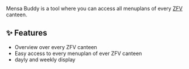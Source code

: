 Mensa Buddy is a tool where you can access all menuplans of every [ZFV](https://zfv.ch/de/betriebe/personalrestaurants) canteen.

## ✨ Features

- Overview over every ZFV canteen
- Easy access to every menuplan of ever ZFV canteen
- dayly and weekly display

